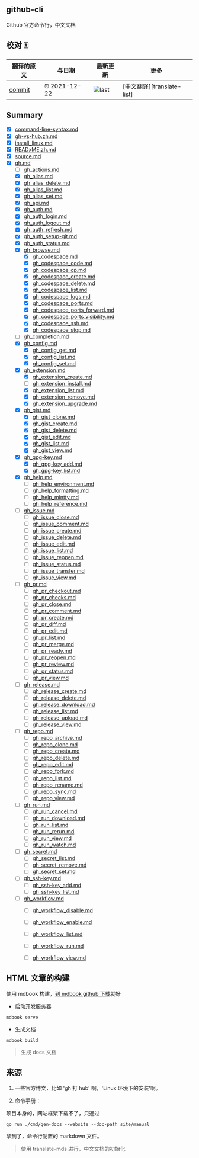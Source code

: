 ## github-cli

Github 官方命令行，中文文档

## 校对 🀄

<!-- doc-templite START generated -->
<!-- repo = 'cli/cli' -->
<!-- commit = 'eaa64df80193f4f632d574f25729460d8b657819' -->
<!-- time = '2021-12-22' -->

| 翻译的原文 | 与日期      | 最新更新 | 更多                       |
| ---------- | ----------- | -------- | -------------------------- |
| [commit]   | ⏰ 2021-12-22 | ![last]  | [中文翻译][translate-list] |

[last]: https://img.shields.io/github/last-commit/cli/cli.svg
[commit]: https://github.com/cli/cli/tree/eaa64df80193f4f632d574f25729460d8b657819

<!-- doc-templite END generated -->

## Summary

- [x] [command-line-syntax.md](src/command-line-syntax.zh.md)
- [x] [gh-vs-hub.zh.md](src/gh-vs-hub.zh.md)
- [x] [install_linux.md](src/install_linux.zh.md)
- [x] [READxME.zh.md](src/README.zh.md)
- [x] [source.md](src/source.zh.md)
- [x] [gh.md](src/manual/gh.zh.md)
  - [ ] [gh_actions.md](src/manual/gh_actions.zh.md)
  - [x] [gh_alias.md](src/manual/gh_alias.zh.md)
  - [x] [gh_alias_delete.md](src/manual/gh_alias_delete.zh.md)
  - [x] [gh_alias_list.md](src/manual/gh_alias_list.zh.md)
  - [x] [gh_alias_set.md](src/manual/gh_alias_set.zh.md)
  - [x] [gh_api.md](src/manual/gh_api.zh.md)
  - [x] [gh_auth.md](src/manual/gh_auth.zh.md)
  - [x] [gh_auth_login.md](src/manual/gh_auth_login.zh.md)
  - [x] [gh_auth_logout.md](src/manual/gh_auth_logout.zh.md)
  - [x] [gh_auth_refresh.md](src/manual/gh_auth_refresh.zh.md)
  - [x] [gh_auth_setup-git.md](src/manual/gh_auth_setup-git.zh.md)
  - [x] [gh_auth_status.md](src/manual/gh_auth_status.zh.md)
  - [x] [gh_browse.md](src/manual/gh_browse.zh.md)
    - [x] [gh_codespace.md](src/manual/gh_codespace.zh.md)
    - [x] [gh_codespace_code.md](src/manual/gh_codespace_code.zh.md)
    - [x] [gh_codespace_cp.md](src/manual/gh_codespace_cp.zh.md)
    - [x] [gh_codespace_create.md](src/manual/gh_codespace_create.zh.md)
    - [x] [gh_codespace_delete.md](src/manual/gh_codespace_delete.zh.md)
    - [x] [gh_codespace_list.md](src/manual/gh_codespace_list.zh.md)
    - [x] [gh_codespace_logs.md](src/manual/gh_codespace_logs.zh.md)
    - [x] [gh_codespace_ports.md](src/manual/gh_codespace_ports.zh.md)
    - [x] [gh_codespace_ports_forward.md](src/manual/gh_codespace_ports_forward.zh.md)
    - [x] [gh_codespace_ports_visibility.md](src/manual/gh_codespace_ports_visibility.zh.md)
    - [x] [gh_codespace_ssh.md](src/manual/gh_codespace_ssh.zh.md)
    - [x] [gh_codespace_stop.md](src/manual/gh_codespace_stop.zh.md)
  - [ ] [gh_completion.md](src/manual/gh_completion.zh.md)
  - [x] [gh_config.md](src/manual/gh_config.zh.md)
    - [x] [gh_config_get.md](src/manual/gh_config_get.zh.md)
    - [x] [gh_config_list.md](src/manual/gh_config_list.zh.md)
    - [x] [gh_config_set.md](src/manual/gh_config_set.zh.md)
  - [x] [gh_extension.md](src/manual/gh_extension.zh.md)
    - [x] [gh_extension_create.md](src/manual/gh_extension_create.zh.md)
    - [ ] [gh_extension_install.md](src/manual/gh_extension_install.zh.md)
    - [x] [gh_extension_list.md](src/manual/gh_extension_list.zh.md)
    - [x] [gh_extension_remove.md](src/manual/gh_extension_remove.zh.md)
    - [x] [gh_extension_upgrade.md](src/manual/gh_extension_upgrade.zh.md)
  - [x] [gh_gist.md](src/manual/gh_gist.zh.md)
    - [x] [gh_gist_clone.md](src/manual/gh_gist_clone.zh.md)
    - [x] [gh_gist_create.md](src/manual/gh_gist_create.zh.md)
    - [x] [gh_gist_delete.md](src/manual/gh_gist_delete.zh.md)
    - [x] [gh_gist_edit.md](src/manual/gh_gist_edit.zh.md)
    - [x] [gh_gist_list.md](src/manual/gh_gist_list.zh.md)
    - [x] [gh_gist_view.md](src/manual/gh_gist_view.zh.md)
  - [x] [gh_gpg-key.md](src/manual/gh_gpg-key.zh.md)
    - [x] [gh_gpg-key_add.md](src/manual/gh_gpg-key_add.zh.md)
    - [x] [gh_gpg-key_list.md](src/manual/gh_gpg-key_list.zh.md)
  - [x] [gh_help.md](src/manual/gh_help.zh.md)
    - [ ] [gh_help_environment.md](src/manual/gh_help_environment.zh.md)
    - [ ] [gh_help_formatting.md](src/manual/gh_help_formatting.zh.md)
    - [ ] [gh_help_mintty.md](src/manual/gh_help_mintty.zh.md)
    - [ ] [gh_help_reference.md](src/manual/gh_help_reference.zh.md)
  - [ ] [gh_issue.md](src/manual/gh_issue.zh.md)
    - [ ] [gh_issue_close.md](src/manual/gh_issue_close.zh.md)
    - [ ] [gh_issue_comment.md](src/manual/gh_issue_comment.zh.md)
    - [ ] [gh_issue_create.md](src/manual/gh_issue_create.zh.md)
    - [ ] [gh_issue_delete.md](src/manual/gh_issue_delete.zh.md)
    - [ ] [gh_issue_edit.md](src/manual/gh_issue_edit.zh.md)
    - [ ] [gh_issue_list.md](src/manual/gh_issue_list.zh.md)
    - [ ] [gh_issue_reopen.md](src/manual/gh_issue_reopen.zh.md)
    - [ ] [gh_issue_status.md](src/manual/gh_issue_status.zh.md)
    - [ ] [gh_issue_transfer.md](src/manual/gh_issue_transfer.zh.md)
    - [ ] [gh_issue_view.md](src/manual/gh_issue_view.zh.md)
  - [ ] [gh_pr.md](src/manual/gh_pr.zh.md)
    - [ ] [gh_pr_checkout.md](src/manual/gh_pr_checkout.zh.md)
    - [ ] [gh_pr_checks.md](src/manual/gh_pr_checks.zh.md)
    - [ ] [gh_pr_close.md](src/manual/gh_pr_close.zh.md)
    - [ ] [gh_pr_comment.md](src/manual/gh_pr_comment.zh.md)
    - [ ] [gh_pr_create.md](src/manual/gh_pr_create.zh.md)
    - [ ] [gh_pr_diff.md](src/manual/gh_pr_diff.zh.md)
    - [ ] [gh_pr_edit.md](src/manual/gh_pr_edit.zh.md)
    - [ ] [gh_pr_list.md](src/manual/gh_pr_list.zh.md)
    - [ ] [gh_pr_merge.md](src/manual/gh_pr_merge.zh.md)
    - [ ] [gh_pr_ready.md](src/manual/gh_pr_ready.zh.md)
    - [ ] [gh_pr_reopen.md](src/manual/gh_pr_reopen.zh.md)
    - [ ] [gh_pr_review.md](src/manual/gh_pr_review.zh.md)
    - [ ] [gh_pr_status.md](src/manual/gh_pr_status.zh.md)
    - [ ] [gh_pr_view.md](src/manual/gh_pr_view.zh.md)
  - [ ] [gh_release.md](src/manual/gh_release.zh.md)
    - [ ] [gh_release_create.md](src/manual/gh_release_create.zh.md)
    - [ ] [gh_release_delete.md](src/manual/gh_release_delete.zh.md)
    - [ ] [gh_release_download.md](src/manual/gh_release_download.zh.md)
    - [ ] [gh_release_list.md](src/manual/gh_release_list.zh.md)
    - [ ] [gh_release_upload.md](src/manual/gh_release_upload.zh.md)
    - [ ] [gh_release_view.md](src/manual/gh_release_view.zh.md)
  - [ ] [gh_repo.md](src/manual/gh_repo.zh.md)
    - [ ] [gh_repo_archive.md](src/manual/gh_repo_archive.zh.md)
    - [ ] [gh_repo_clone.md](src/manual/gh_repo_clone.zh.md)
    - [ ] [gh_repo_create.md](src/manual/gh_repo_create.zh.md)
    - [ ] [gh_repo_delete.md](src/manual/gh_repo_delete.zh.md)
    - [ ] [gh_repo_edit.md](src/manual/gh_repo_edit.zh.md)
    - [ ] [gh_repo_fork.md](src/manual/gh_repo_fork.zh.md)
    - [ ] [gh_repo_list.md](src/manual/gh_repo_list.zh.md)
    - [ ] [gh_repo_rename.md](src/manual/gh_repo_rename.zh.md)
    - [ ] [gh_repo_sync.md](src/manual/gh_repo_sync.zh.md)
    - [ ] [gh_repo_view.md](src/manual/gh_repo_view.zh.md)
  - [ ] [gh_run.md](src/manual/gh_run.zh.md)
    - [ ] [gh_run_cancel.md](src/manual/gh_run_cancel.zh.md)
    - [ ] [gh_run_download.md](src/manual/gh_run_download.zh.md)
    - [ ] [gh_run_list.md](src/manual/gh_run_list.zh.md)
    - [ ] [gh_run_rerun.md](src/manual/gh_run_rerun.zh.md)
    - [ ] [gh_run_view.md](src/manual/gh_run_view.zh.md)
    - [ ] [gh_run_watch.md](src/manual/gh_run_watch.zh.md)
  - [ ] [gh_secret.md](src/manual/gh_secret.zh.md)
    - [ ] [gh_secret_list.md](src/manual/gh_secret_list.zh.md)
    - [ ] [gh_secret_remove.md](src/manual/gh_secret_remove.zh.md)
    - [ ] [gh_secret_set.md](src/manual/gh_secret_set.zh.md)
  - [ ] [gh_ssh-key.md](src/manual/gh_ssh-key.zh.md)
    - [ ] [gh_ssh-key_add.md](src/manual/gh_ssh-key_add.zh.md)
    - [ ] [gh_ssh-key_list.md](src/manual/gh_ssh-key_list.zh.md)
  - [ ] [gh_workflow.md](src/manual/gh_workflow.zh.md)
    - [ ] [gh_workflow_disable.md](src/manual/gh_workflow_disable.zh.md)
    - [ ] [gh_workflow_enable.md](src/manual/gh_workflow_enable.zh.md)
    - [ ] [gh_workflow_list.md](src/manual/gh_workflow_list.zh.md)
    - [ ] [gh_workflow_run.md](src/manual/gh_workflow_run.zh.md)
    - [ ] [gh_workflow_view.md](src/manual/gh_workflow_view.zh.md)


## HTML 文章的构建

使用 mdbook 构建，[到 mdbook github 下载](https://github.com/rust-lang/mdBook/releases)就好

- 启动开发服务器 

```
mdbook serve
```

- 生成文档

```
mdbook build
```

> 生成 docs 文档

## 来源

1. 一些官方博文，比如 'gh 打 hub' 啊，'Linux 环境下的安装'啊。 

2. 命令手册：

项目本身的，网站框架下载不了，只通过

```
go run ./cmd/gen-docs --website --doc-path site/manual
```

拿到了，命令行配置的 markdown 文件。


> 使用 translate-mds 进行，中文文档的初始化
